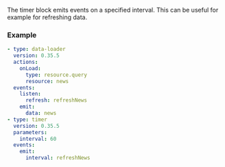 The timer block emits events on a specified interval. This can be useful for example for refreshing
data.

### Example

```yaml
- type: data-loader
  version: 0.35.5
  actions:
    onLoad:
      type: resource.query
      resource: news
  events:
    listen:
      refresh: refreshNews
    emit:
      data: news
- type: timer
  version: 0.35.5
  parameters:
    interval: 60
  events:
    emit:
      interval: refreshNews
```
